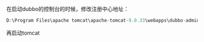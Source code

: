 在启动dubbo的控制台的时候，修改注册中心地址：
```java
D:\Program Files\apache tomcat\apache-tomcat-9.0.33\webapps\dubbo-admin-2.6.0\WEB-INF\dubbo.properties
```
再启动tomcat